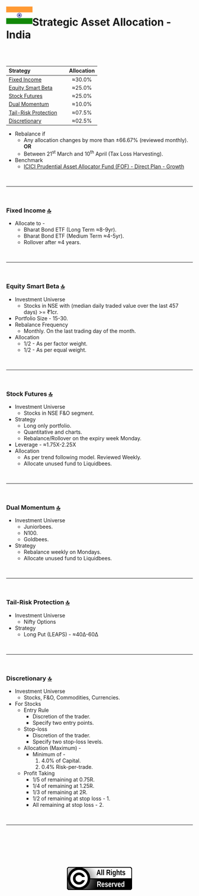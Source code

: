 <a name="top"> </a> <img align='left' alt='Logo' src='./files/flag_of_india.svg' width='14%'>
                      
# Strategic Asset Allocation - India

<br/>
<br/>

| **Strategy** &nbsp; &nbsp; &nbsp; &nbsp; &nbsp; &nbsp; &nbsp; &nbsp; &nbsp; &nbsp; &nbsp; &nbsp;                          |**Allocation**|
|:-------------------------------------------------------|:-----------:|
| <a href="#fi"> Fixed Income </a>                       |     ≈30.0%  |
| <a href="#sb"> Equity Smart Beta </a>                  |     ≈25.0%  |
| <a href="#sf"> Stock Futures </a>                      |     ≈25.0%  |
| <a href="#dm"> Dual Momentum </a>                      |     ≈10.0%  |
| <a href="#tp"> Tail-Risk Protection </a>               |     ≈07.5%  |
| <a href="#di"> Discretionary </a>                      |     ≈02.5%  |


- Rebalance if 
    - Any allocation changes by more than ±66.67% (reviewed monthly). __OR__
    - Between 21<sup>st</sup> March and 10<sup>th</sup> April (Tax Loss Harvesting).
- Benchmark 
    - [ICICI Prudential Asset Allocator Fund (FOF) - Direct Plan - Growth](https://www.icicipruamc.com/mutual-fund/other-funds/icici-prudential-asset-allocator-fund)

<br/>

---

<br/>

### <a name="fi">Fixed Income</a> [🔝](#top)

- Allocate to -
    - Bharat Bond ETF (Long Term ≈8-9yr).
    - Bharat Bond ETF (Medium Term ≈4-5yr).
    - Rollover after ≈4 years.

<br/>

---

<br/>

### <a name="sb">Equity Smart Beta</a> [🔝](#top)

- Investment Universe
    - Stocks in NSE with (median daily traded value over the last 457 days) >= ₹1cr. 
- Portfolio Size - 15-30.
- Rebalance Frequency
    - Monthly. On the last trading day of the month.
- Allocation
    - 1/2 - As per factor weight.
    - 1/2 - As per equal weight.

<br/>

---

<br/>

### <a name="sf">Stock Futures</a> [🔝](#top)

- Investment Universe 
    - Stocks in NSE F&O segment.
- Strategy
    - Long only portfolio.
    - Quantitative and charts.
    - Rebalance/Rollover on the expiry week Monday.
- Leverage - ≈1.75X-2.25X
- Allocation
    -  As per trend following model. Reviewed Weekly.
    -  Allocate unused fund to Liquidbees.
    
<br/>

---

<br/>

### <a name="dm">Dual Momentum</a> [🔝](#top)

- Investment Universe 
    - Juniorbees.
    - N100.
    - Goldbees.
- Strategy
    - Rebalance weekly on Mondays.
    - Allocate unused fund to Liquidbees.
    
<br/>

---

<br/>

### <a name="tp">Tail-Risk Protection</a> [🔝](#top)

- Investment Universe 
    - Nifty Options
- Strategy
    - Long Put (LEAPS) - ≈40Δ-60Δ

<br/>

---

<br/>

### <a name="di">Discretionary</a> [🔝](#top)

- Investment Universe 
    - Stocks, F&O, Commodities, Currencies.
- For Stocks
    - Entry Rule
        - Discretion of the trader.
        - Specify two entry points.
    - Stop-loss
        - Discretion of the trader.
        - Specify two stop-loss levels.
    - Allocation (Maximum) - 
        - Minimum of -
            1. 4.0% of Capital.
            1. 0.4% Risk-per-trade.
    - Profit Taking
        - 1/5 of remaining at 0.75R.
        - 1/4 of remaining at 1.25R.
        - 1/3 of remaining at 2R.
        - 1/2 of remaining at stop loss - 1.
        - All remaining at stop loss - 2.
<br/>

---

<br/>
<br/>
<br/>
<br/>
<br/>

<p align="center"><img src="./files/all_rights_reserved.svg"/></p>
